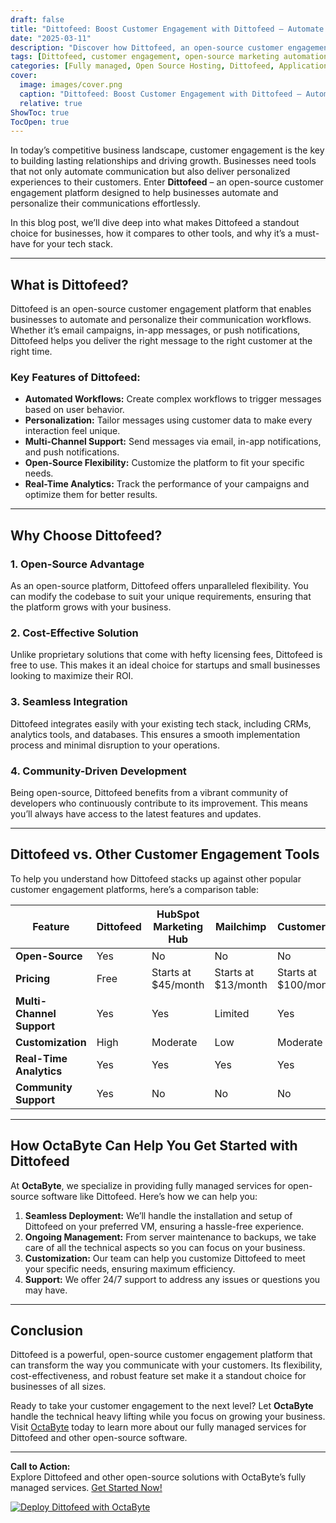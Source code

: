 ```yaml
---
draft: false
title: "Dittofeed: Boost Customer Engagement with Dittofeed – Automate and Personalize Communications"
date: "2025-03-11"
description: "Discover how Dittofeed, an open-source customer engagement platform, can help you automate and personalize communications to boost customer retention and satisfaction. Learn why Dittofeed is a game-changer for businesses looking to streamline their marketing efforts."
tags: [Dittofeed, customer engagement, open-source marketing automation, personalized communication, customer retention, Dittofeed alternatives, open-source software, marketing automation tools]
categories: [Fully managed, Open Source Hosting, Dittofeed, Applications, Customer Support]
cover:
  image: images/cover.png
  caption: "Dittofeed: Boost Customer Engagement with Dittofeed – Automate and Personalize Communications"
  relative: true
ShowToc: true
TocOpen: true
---
```



In today’s competitive business landscape, customer engagement is the key to building lasting relationships and driving growth. Businesses need tools that not only automate communication but also deliver personalized experiences to their customers. Enter **Dittofeed** – an open-source customer engagement platform designed to help businesses automate and personalize their communications effortlessly.

In this blog post, we’ll dive deep into what makes Dittofeed a standout choice for businesses, how it compares to other tools, and why it’s a must-have for your tech stack.

---

## What is Dittofeed?

Dittofeed is an open-source customer engagement platform that enables businesses to automate and personalize their communication workflows. Whether it’s email campaigns, in-app messages, or push notifications, Dittofeed helps you deliver the right message to the right customer at the right time.

### Key Features of Dittofeed:
- **Automated Workflows:** Create complex workflows to trigger messages based on user behavior.
- **Personalization:** Tailor messages using customer data to make every interaction feel unique.
- **Multi-Channel Support:** Send messages via email, in-app notifications, and push notifications.
- **Open-Source Flexibility:** Customize the platform to fit your specific needs.
- **Real-Time Analytics:** Track the performance of your campaigns and optimize them for better results.

---

## Why Choose Dittofeed?

### 1. **Open-Source Advantage**
As an open-source platform, Dittofeed offers unparalleled flexibility. You can modify the codebase to suit your unique requirements, ensuring that the platform grows with your business.

### 2. **Cost-Effective Solution**
Unlike proprietary solutions that come with hefty licensing fees, Dittofeed is free to use. This makes it an ideal choice for startups and small businesses looking to maximize their ROI.

### 3. **Seamless Integration**
Dittofeed integrates easily with your existing tech stack, including CRMs, analytics tools, and databases. This ensures a smooth implementation process and minimal disruption to your operations.

### 4. **Community-Driven Development**
Being open-source, Dittofeed benefits from a vibrant community of developers who continuously contribute to its improvement. This means you’ll always have access to the latest features and updates.

---

## Dittofeed vs. Other Customer Engagement Tools

To help you understand how Dittofeed stacks up against other popular customer engagement platforms, here’s a comparison table:

| Feature                | Dittofeed               | HubSpot Marketing Hub | Mailchimp             | Customer.io           |
|------------------------|-------------------------|-----------------------|-----------------------|-----------------------|
| **Open-Source**        | Yes                     | No                    | No                    | No                    |
| **Pricing**            | Free                    | Starts at $45/month   | Starts at $13/month   | Starts at $100/month  |
| **Multi-Channel Support** | Yes                  | Yes                   | Limited               | Yes                   |
| **Customization**      | High                    | Moderate              | Low                   | Moderate              |
| **Real-Time Analytics**| Yes                     | Yes                   | Yes                   | Yes                   |
| **Community Support**  | Yes                     | No                    | No                    | No                    |

---

## How OctaByte Can Help You Get Started with Dittofeed

At **OctaByte**, we specialize in providing fully managed services for open-source software like Dittofeed. Here’s how we can help you:

1. **Seamless Deployment:** We’ll handle the installation and setup of Dittofeed on your preferred VM, ensuring a hassle-free experience.
2. **Ongoing Management:** From server maintenance to backups, we take care of all the technical aspects so you can focus on your business.
3. **Customization:** Our team can help you customize Dittofeed to meet your specific needs, ensuring maximum efficiency.
4. **Support:** We offer 24/7 support to address any issues or questions you may have.

---

## Conclusion

Dittofeed is a powerful, open-source customer engagement platform that can transform the way you communicate with your customers. Its flexibility, cost-effectiveness, and robust feature set make it a standout choice for businesses of all sizes.

Ready to take your customer engagement to the next level? Let **OctaByte** handle the technical heavy lifting while you focus on growing your business. Visit [OctaByte](https://octabyte.io) today to learn more about our fully managed services for Dittofeed and other open-source software.

---

**Call to Action:**  
Explore Dittofeed and other open-source solutions with OctaByte’s fully managed services. [Get Started Now!](https://octabyte.io)

[![Deploy Dittofeed with OctaByte](/images/deploy-on-octabyte.png)](https://octabyte.io/fully-managed-open-source-services/applications/customer-support/dittofeed)
